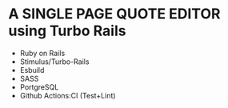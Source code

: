 # A SINGLE PAGE QUOTE EDITOR using Turbo Rails

- Ruby on Rails
- Stimulus/Turbo-Rails
- Esbuild
- SASS
- PortgreSQL
- Github Actions:CI (Test+Lint)
